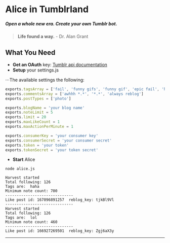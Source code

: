 # Alice in Tumblrland
##### Open a whole new era. Create your own Tumblr bot.

> **Life found a way.** - Dr. Alan Grant

## What You Need
+ **Get an OAuth** key: [Tumblr api documentation](https://www.tumblr.com/docs/en/api/v2)
+ **Setup** your settings.js

⋅⋅⋅The available settings the following:
```javascript
exports.tagsArray = ['fail', 'funny gifs', 'funny gif', 'epic fail', 'haha', 'lol', 'funny']
exports.commentsArray = ['awhhh *.*', '*.*', 'always reblog']
exports.postTypes = ['photo']

exports.blogName = 'your blog name'
exports.noteLimit = 5
exports.limit = 20
exports.maxLikeCount = 1
exports.maxActionPerMinute = 1

exports.consumerKey = 'your consumer key'
exports.consumerSecret = 'your consumer secret'
exports.token = 'your token'
exports.tokenSecret = 'your token secret'
```
+ **Start** Alice
``` 
node alice.js
```
```
Harvest started
Total following: 126
Tags are:  haha
Minimum note count: 700
------------------------------
Like post id: 167096891257  reblog_key: tjkBl9Vl
------------------------------
Harvest started
Total following: 126
Tags are:  lol
Minimum note count: 460
------------------------------
Like post id: 166927269501  reblog_key: Zgj6aX3y
```


----------


